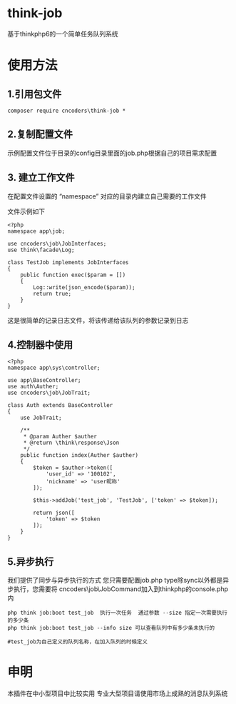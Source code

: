 # think-job
基于thinkphp6的一个简单任务队列系统

# 使用方法

## 1.引用包文件

```
composer require cncoders\think-job *
```

## 2.复制配置文件

示例配置文件位于目录的config目录里面的job.php根据自己的项目需求配置

## 3. 建立工作文件

在配置文件设置的 “namespace” 对应的目录内建立自己需要的工作文件

文件示例如下

```
<?php
namespace app\job;

use cncoders\job\JobInterfaces;
use think\facade\Log;

class TestJob implements JobInterfaces
{
    public function exec($param = [])
    {
        Log::write(json_encode($param));
        return true;
    }
}

```
这是很简单的记录日志文件，将该传递给该队列的参数记录到日志

## 4.控制器中使用

```
<?php
namespace app\sys\controller;

use app\BaseController;
use auth\Auther;
use cncoders\job\JobTrait;

class Auth extends BaseController
{
    use JobTrait;

    /**
     * @param Auther $auther
     * @return \think\response\Json
     */
    public function index(Auther $auther)
    {
        $token = $auther->token([
            'user_id' => '100102',
            'nickname' => 'user昵称'
        ]);

        $this->addJob('test_job', 'TestJob', ['token' => $token]);

        return json([
            'token' => $token
        ]);
    }
}
```

## 5.异步执行
我们提供了同步与异步执行的方式 您只需要配置job.php type除sync以外都是异步执行，您需要将
cncoders\job\JobCommand加入到thinkphp的console.php内

```
php think job:boot test_job  执行一次任务  通过参数 --size 指定一次需要执行的多少条
php think job:boot test_job --info size 可以查看队列中有多少条未执行的

#test_job为自己定义的队列名称，在加入队列的时候定义
```

# 申明

本插件在中小型项目中比较实用 专业大型项目请使用市场上成熟的消息队列系统